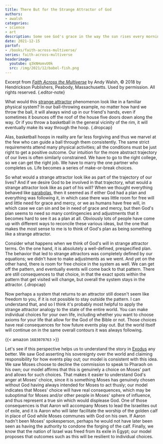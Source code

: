 ```yaml
---
title: There But for the Strange Attractor of God
authors:
- awalsh
categories:
- science
- art
description: Some see God's grace in the way the sun rises every morning or in a nourishing rainfall. But have you ever seen God's grace in a system of equations?
date: 2021-12-15
partof:
- /books/faith-across-multiverse/
series: faith-across-multiverse
headerimage:
  youtube: q3kNHomvU0k
  src: /img/2021/12/babel-fish.png
---
```

Excerpt from [*Faith Across the Multiverse*](https://www.amazon.com/Faith-Across-Multiverse-Parables-Science/dp/1683070763/) by Andy Walsh, &copy; 2018 by Hendrickson Publishers, Peabody, Massachusetts. Used by permission. All rights reserved.
{.editor-note}

What would this [strange attractor](https://en.wikipedia.org/wiki/Attractor#Strange_attractor) phenomenon look like in a familiar physical system? In our ball-throwing example, no matter how hard we throw the ball, it will always wind up in our friend's hands, even if sometimes it bounces off the roof of the house five doors down along the way. Or if you throw a basketball in the general vicinity of the rim, it will eventually make its way through the hoop.
{.dropcap}

Alas, basketball hoops in reality are far less forgiving and thus we marvel at the few who can guide a ball through them consistently. The same strict requirements attend many physical activities; all the conditions must be just right to get a positive outcome. Our intuition for the more abstract trajectory of our lives is often similarly constrained. We have to go to the right college, so we can get the right job. We have to marry the one partner who completes us. Life becomes a series of make-or-break choices.

So what would a strange attractor look like as part of the trajectory of our lives? And if we desire God to be involved in that trajectory, what would a strange attractor look like as part of his will? When we thought everything behaved like [parabolas](https://en.wikipedia.org/wiki/Parabola), then it seemed as if either God had a plan and everything was following it, in which case there was little room for free will and little need for grace and mercy, or we as humans have free will, in which case we can sin and be in need of grace and mercy, but then God's plan seems to need so many contingencies and adjustments that it becomes hard to see it as a plan at all. Obviously lots of people have come up with different ways to reconcile these various ideas, but the one that makes the most sense to me is to think of God's plan as being something like a strange attractor.

Consider what happens when we think of God's will in strange attractor terms. On the one hand, it is absolutely a well-defined, prespecified plan. The behavior that led to strange attractors was completely defined by our equations; we didn't have to make adjustments as we went. And yet on the other hand, there is room for free choice in the system as well. We can get off the pattern, and eventually events will come back to that pattern. There are still consequences to that choice, in that the exact spots within the pattern that get visited will change, but overall the system stays in the attractor.
{.dropcap}

Now perhaps a system that returns to an attractor still doesn't seem like freedom to you, if it is not possible to stay outside the pattern. I can understand that, and so I think it's probably most helpful to apply the strange attractor analogy to the state of the entire world. You can make individual choices for your own life, including whether you want to choose axioms for your life that allow for the God of the Bible or not. Those choices have real consequences for how future events play out. But the world itself will continue on in the same overall contours it was always following.

{{< amazon `1683070763` >}}

Let's see if this perspective helps us to understand the story in [Exodus](https://netbible.org/bible/Exodus+3) any better. We saw God asserting his sovereignty over the world and claiming responsibility for how events play out; our model is consistent with this idea. We saw Moses choose to decline the commission to speak to Pharaoh on his own; our model affirms that this is genuinely a choice on Moses' part and allows for such choices. That makes it easier to understand God's anger at Moses' choice, since it is something Moses has genuinely chosen without God having always intended for Moses to act thusly; our model indicates that Moses' choice will have real consequences, which may be suboptimal for Moses and/or other people in Moses' sphere of influence, and thus represent a true sin which would displease God. One of those consequences is that Aaron will accompany Moses to lead the Israelites out of exile, and it is Aaron who will later facilitate the worship of the golden calf in place of God while Moses communes with God on his own. If Aaron hadn't been Moses' spokesperson, perhaps he would not have later been seen as having the authority to condone the forging of the calf. Finally, we know that the nation of Israel was freed from its exile in Egypt; our model proposes that outcomes such as this will be resilient to individual choices.
